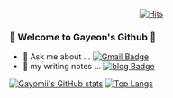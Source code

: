 <!-- ![header](https://capsule-render.vercel.app/api?type=waving&color=c7ecee&height=300&section=header&text=gayeon's%20github&fontSize=90&fontColor=ffffff&animation=twinkling) -->

<div align=center> 
  
  [![Hits](https://hits.seeyoufarm.com/api/count/incr/badge.svg?url=https%3A%2F%2Fgithub.com%2FAlpoxDev)](https://github.com/gayomii/gayomii)
  
</div>

### 👋  Welcome to Gayeon's Github 👋

- 💬  Ask me about ... [![Gmail Badge](https://img.shields.io/badge/Gmail-d14836?style=flat-square&logo=Gmail&logoColor=white&link=mailto:gayeon4041@gmail.com)](mailto:fomagran6@gmail.com) 
- 📒  my writing notes ... [![blog Badge](https://img.shields.io/badge/%20-blog-gray?&link=https://gayeonstory.tistory.com/)](https://gayeonstory.tistory.com/)

<!--
**gayomii/gayomii** is a ✨ _special_ ✨ repository because its `README.md` (this file) appears on your GitHub profile.

Here are some ideas to get you started:

- 🔭 I’m currently working on ...
- 🌱 I’m currently learning ...
- 👯 I’m looking to collaborate on ...
- 🤔 I’m looking for help with ...
- 💬 Ask me about ...
- 📫 How to reach me: ...
- 😄 Pronouns: ...
- ⚡ Fun fact: ...
-->


<div>

<span>  [![Gayomii's GitHub stats](https://github-readme-stats.vercel.app/api?username=gayomii)](https://github.com/gayomii/gayomii/github-readme-stats) </span>
<span>  [![Top Langs](https://github-readme-stats.vercel.app/api/top-langs/?username=anuraghazra&layout=compact)](https://github.com/gayomii/gayomii)  </span>

</div>
